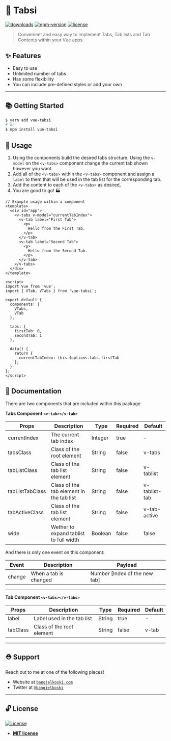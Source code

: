 # 🌟 Tabsi

[![downloads](https://img.shields.io/npm/dm/vue-tabsi.svg)](https://www.npmjs.com/package/vue-tabsi)
[![npm-version](https://img.shields.io/npm/v/vue-tabsi.svg)](https://www.npmjs.com/package/vue-tabsi)
[![license](https://img.shields.io/npm/l/express.svg)]()

> Convenient and easy way to implement Tabs, Tab lists and Tab Contents within your Vue apps.

## ✨ Features

- Easy to use
- Unlimited number of tabs
- Has some flexibility
- You can include pre-defined styles or add your own

---

## 📚 Getting Started

```bash
$ yarn add vue-tabsi
# or
$ npm install vue-tabsi
```

## 🚀 Usage

1. Using the components build the desired tabs structure. Using the `v-model` on the `<v-tabs>` component change the current tab shown however you want.
2. Add all of the `<v-tabs>` within the `<v-tabs>` component and assign a `label` to them that will be used in the tab list for the corresponding tab.
3. Add the content to each of the `<v-tabs>` as desired,
4. You are good to go! 🏭

```vue
// Example usage within a component
<template>
  <div id="app">
    <v-tabs v-model="currentTabIndex">
      <v-tab label="First Tab">
        <p>
          Hello from the First Tab.
        </p>
      </v-tab>
      <v-tab label="Second Tab">
        <p>
          Hello from the Second Tab.
        </p>
      </v-tab>
    </v-tabs>
  </div>
</template>

<script>
import Vue from 'vue';
import { VTab, VTabs } from 'vue-tabsi';

export default {
  components: {
    VTabs,
    VTab
  },

  tabs: {
    firstTab: 0,
    secondTab: 1
  },

  data() {
    return {
      currentTabIndex: this.$options.tabs.firstTab
    };
  }
};
</script>
```

## 📖 Documentation

There are two components that are included within this package

**Tabs Component `<v-tab></v-tab>`**

| Props           | Description                              | Type    | Required | Default       |
| --------------- | ---------------------------------------- | ------- | -------- | ------------- |
| currentIndex    | The current tab index                    | Integer | true     | -             |
| tabsClass       | Class of the root element                | String  | false    | v-tabs        |
| tabListClass    | Class of the tab list element            | String  | false    | v-tablist     |
| tabListTabClass | Class of the tab element in the tab list | String  | false    | v-tablist-tab |
| tabActiveClass  | Class of the tab list element            | String  | false    | v-tab-active  |
| wide            | Wether to expand tablist to full width   | Boolean | false    | false         |

And there is only one event on this component:

| Event  | Description           | Payload                       |
| ------ | --------------------- | ----------------------------- |
| change | When a tab is changed | Number [Index of the new tab] |

---

**Tab Component `<v-tabs></v-tabs>`**

| Props    | Description                | Type   | Required | Default |
| -------- | -------------------------- | ------ | -------- | ------- |
| label    | Label used in the tab list | String | true     | -       |
| tabClass | Class of the root element  | String | false    | v-tab   |

---

## ⛑ Support

Reach out to me at one of the following places!

- Website at <a href="https://bangjelkoski.com" target="_blank">`bangjelkoski.com`</a>
- Twitter at <a href="https://twitter.com/bangjelkoski" target="_blank">`@bangjelkoski`</a>

---

## 🔓 License

[![License](http://img.shields.io/:license-mit-blue.svg?style=flat-square)](http://badges.mit-license.org)

- **[MIT license](http://opensource.org/licenses/mit-license.php)**
